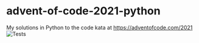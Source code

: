 # advent-of-code-2021-python
My solutions in Python to the code kata at https://adventofcode.com/2021
![Tests](https://github.com/codecodices/advent-of-code-2021-python/actions/workflows/tests.yml/badge.svg)
